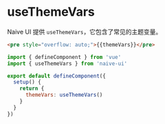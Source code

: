 # useThemeVars

Naive UI 提供 `useThemeVars`，它包含了常见的主题变量。

```html
<pre style="overflow: auto;">{{themeVars}}</pre>
```

```js
import { defineComponent } from 'vue'
import { useThemeVars } from 'naive-ui'

export default defineComponent({
  setup() {
    return {
      themeVars: useThemeVars()
    }
  }
})
```
